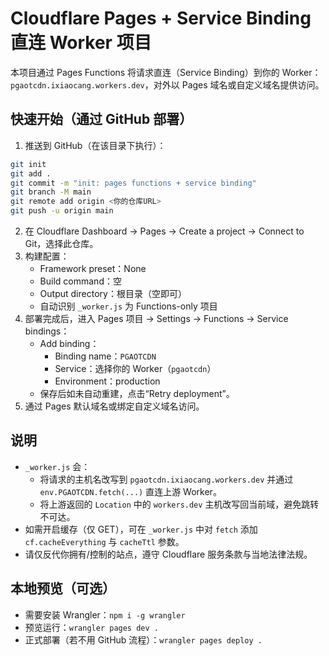# Cloudflare Pages + Service Binding 直连 Worker 项目

本项目通过 Pages Functions 将请求直连（Service Binding）到你的 Worker：`pgaotcdn.ixiaocang.workers.dev`，对外以 Pages 域名或自定义域名提供访问。

## 快速开始（通过 GitHub 部署）
1. 推送到 GitHub（在该目录下执行）：
```bash
git init
git add .
git commit -m "init: pages functions + service binding"
git branch -M main
git remote add origin <你的仓库URL>
git push -u origin main
```
2. 在 Cloudflare Dashboard → Pages → Create a project → Connect to Git，选择此仓库。
3. 构建配置：
   - Framework preset：None
   - Build command：空
   - Output directory：根目录（空即可）
   - 自动识别 `_worker.js` 为 Functions-only 项目
4. 部署完成后，进入 Pages 项目 → Settings → Functions → Service bindings：
   - Add binding：
     - Binding name：`PGAOTCDN`
     - Service：选择你的 Worker（`pgaotcdn`）
     - Environment：production
   - 保存后如未自动重建，点击“Retry deployment”。
5. 通过 Pages 默认域名或绑定自定义域名访问。

## 说明
- `_worker.js` 会：
  - 将请求的主机名改写到 `pgaotcdn.ixiaocang.workers.dev` 并通过 `env.PGAOTCDN.fetch(...)` 直连上游 Worker。
  - 将上游返回的 `Location` 中的 `workers.dev` 主机改写回当前域，避免跳转不可达。
- 如需开启缓存（仅 GET），可在 `_worker.js` 中对 `fetch` 添加 `cf.cacheEverything` 与 `cacheTtl` 参数。
- 请仅反代你拥有/控制的站点，遵守 Cloudflare 服务条款与当地法律法规。

## 本地预览（可选）
- 需要安装 Wrangler：`npm i -g wrangler`
- 预览运行：`wrangler pages dev .`
- 正式部署（若不用 GitHub 流程）：`wrangler pages deploy .`